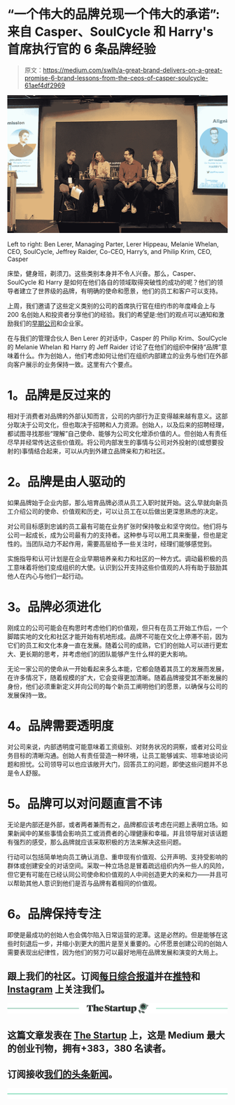 # “一个伟大的品牌兑现一个伟大的承诺”:来自 Casper、SoulCycle 和 Harry's 首席执行官的 6 条品牌经验

> 原文：<https://medium.com/swlh/a-great-brand-delivers-on-a-great-promise-6-brand-lessons-from-the-ceos-of-casper-soulcycle-61aef4df2969>

![](img/a96ce278d1b78b2319b04a887138a3ee.png)

Left to right: Ben Lerer, Managing Parter, Lerer Hippeau, Melanie Whelan, CEO, SoulCycle, Jeffrey Raider, Co-CEO, Harry’s, and Philip Krim, CEO, Casper

床垫，健身班，剃须刀。这些类别本身并不令人兴奋。那么，Casper、SoulCycle 和 Harry 是如何在他们各自的领域取得突破性的成功的呢？他们的领导者建立了世界级的品牌，有明确的使命和愿景，他们的员工和客户可以支持。

上周，我们邀请了这些定义类别的公司的首席执行官在纽约市的年度峰会上与 200 名创始人和投资者分享他们的经验。我们的希望是:他们的观点可以通知和激励我们的[早期公司](https://www.lererhippeau.com/companies)和企业家。

在与我们的管理合伙人 Ben Lerer 的对话中，Casper 的 Philip Krim、SoulCycle 的 Melanie Whelan 和 Harry 的 Jeff Raider 讨论了在他们的组织中保持“品牌”意味着什么。作为创始人，他们考虑如何让他们在组织内部建立的业务与他们在外部向客户展示的业务保持一致。这里有六个要点。

# **1。品牌是反过来的**

相对于消费者对品牌的外部认知而言，公司的内部行为正变得越来越有意义。这部分取决于公司文化，但也取决于招聘和人力资源。创始人，以及后来的招聘经理，都试图寻找那些“理解”自己使命、能够为公司文化增添价值的人。但创始人有责任尽早并经常传达这些价值观。将公司内部发生的事情与公司对外投射的(或想要投射的)事情结合起来，可以从内到外建立品牌亲和力和社区。

# **2。品牌是由人驱动的**

如果品牌始于企业内部，那么培育品牌必须从员工入职时就开始。这么早就向新员工介绍公司的使命、价值观和历史，可以让员工在以后做出更深思熟虑的决定。

对公司目标感到忠诚的员工最有可能在业务扩张时保持敬业和坚守岗位。他们将与公司一起成长，成为公司最有力的支持者。这种参与可以用工具来衡量，但也是定性的。当团队动力不起作用，需要高层给予一些关注时，经理们能够感觉到。

实施指导和认可计划是在企业早期培养亲和力和社区的一种方式。调动最积极的员工意味着将他们变成组织的大使。认识到公开支持这些价值观的人将有助于鼓励其他人在内心与他们一起行动。

# **3。品牌必须进化**

刚成立的公司可能会在构思时考虑他们的价值观，但只有在员工开始工作后，一个脚踏实地的文化和社区才能开始有机地形成。品牌不可能在文化上停滞不前，因为它们的员工和文化本身一直在发展。随着公司的成熟，它们的创始人可以进行更宏大、更长期的思考，并考虑他们的团队能够产生什么样的更大影响。

无论一家公司的使命从一开始看起来多么本能，它都会随着其员工的发展而发展，在许多情况下，随着规模的扩大，它会变得更加清晰。随着品牌接受其不断发展的身份，他们必须重新定义并向公司的每个新员工阐明他们的愿景，以确保与公司的发展保持一致。

# **4。品牌需要透明度**

对公司来说，内部透明度可能意味着工资级别、对财务状况的洞察，或者对公司业务目标的清晰沟通。创始人有责任营造一种环境，让员工能够诚实、坦率地谈论问题和担忧。公司领导可以也应该敞开大门，回答员工的问题，即使这些问题并不总是令人舒服。

# **5。品牌可以对问题直言不讳**

无论是内部还是外部，或者两者兼而有之，品牌都应该考虑在问题上表明立场。如果新闻中的某些事情会影响员工或消费者的心理健康和幸福，并且领导层对该话题有强烈的感受，那么品牌就应该采取积极的方法来解决这些问题。

行动可以包括简单地向员工确认消息、重申现有价值观、公开声明、支持受影响的群体或创建安全的对话空间。采取一种立场总是冒着疏远组织内外一些人的风险，但它更有可能在已经认同公司使命和价值观的人中间创造更大的亲和力——并且可以帮助其他人意识到他们是否与品牌有着相同的价值观。

# **6。品牌保持专注**

即使是最成功的创始人也会偶尔陷入日常运营的泥潭。这是必然的。但是能够在这些时刻退后一步，并缩小到更大的图片是至关重要的。心怀愿景创建公司的创始人需要表现出纪律性，因为他们的努力可以最好地用在品牌发展和演变的大局上。

## 跟上我们的社区。订阅[每日综合报道](http://lererventures.us6.list-manage.com/subscribe?u=d34b43a395d6f0cc105a42bf1&id=68fc2c8f4e)并在[推特](https://twitter.com/LererHippeau)和 [Instagram](https://www.instagram.com/lererhippeau/) 上关注我们。

[![](img/308a8d84fb9b2fab43d66c117fcc4bb4.png)](https://medium.com/swlh)

## 这篇文章发表在 [The Startup](https://medium.com/swlh) 上，这是 Medium 最大的创业刊物，拥有+383，380 名读者。

## 订阅接收[我们的头条新闻](http://growthsupply.com/the-startup-newsletter/)。

[![](img/b0164736ea17a63403e660de5dedf91a.png)](https://medium.com/swlh)